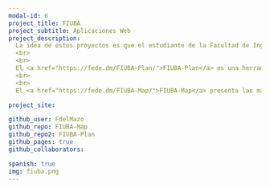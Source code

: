```yaml
---
modal-id: 6
project_title: FIUBA
project_subtitle: Aplicaciones Web
project_description:
  La idea de estos proyectos es que el estudiante de la Facultad de Ingeniería, Universidad de Buenos Aires, tenga algunas herramientas cómodas para planear sus estudios.
  <br>
  <br>
  El <a href="https://fede.dm/FIUBA-Plan/">FIUBA-Plan</a> es una herramienta para planear el cuatrimestre actual, teniendo en cuenta los horarios semanales de todas las materias.
  <br>
  <br>
  El <a href="https://fede.dm/FIUBA-Map/">FIUBA-Map</a> presenta las materias de todas las carreras en un grafo interactivo, para ver que se puede cursar, cuantos créditos da, etc.

project_site:

github_user: FdelMazo
github_repo: FIUBA-Map
github_repo2: FIUBA-Plan
github_pages: true
github_collaborators:

spanish: true
img: fiuba.png
---
```

